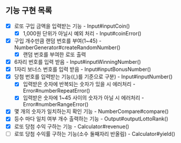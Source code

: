 ## 기능 구현 목록

- [x] 로또 구입 금액을 입력받는 기능 - Input#inputCoin()
  - [x] 1,000원 단위가 아닐시 예외 처리 - Input#coinError()
- [x] 구입 개수만큼 랜덤 번호를 부여(1~45) - NumberGenerator#createRandomNumber()
  - [x] 랜덤 번호를 부여한 로또 출력
- [x] 6자리 번호를 입력 받음 - Input#inputWinningNumber()
- [x] 1자리 보너스 번호를 입력 받음 - Input#inputBonusNumber()
- [x] 당첨 번호를 입력받는 기능((,)를 기준으로 구분) - Input#inputNumber()
  - [x] 입력받은 숫자에 반복되는 숫자가 있을 시 에러처리 - Error#numberRepeatError()
  - [x] 입력받은 숫자에 1~45 사이의 숫자가 아닐 시 에러처리 - Error#numberRangeError()
- [x] 몇 개의 숫자가 일치하는지 확인 기능 - NumberCompare#compare()
- [x] 등수 마다 일치 여부 개수 출력하는 기능 - Output#outputLottoRank()
- [x] 로또 당첨 수익 구하는 기능 - Calculator#revenue()
- [ ] 로또 당첨 수익률 구하는 기능(소수 둘째자리 반올림) - Calculator#yield()